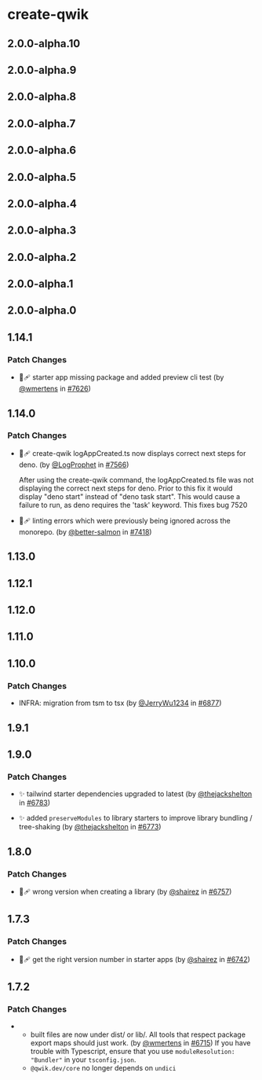 # create-qwik

## 2.0.0-alpha.10

## 2.0.0-alpha.9

## 2.0.0-alpha.8

## 2.0.0-alpha.7

## 2.0.0-alpha.6

## 2.0.0-alpha.5

## 2.0.0-alpha.4

## 2.0.0-alpha.3

## 2.0.0-alpha.2

## 2.0.0-alpha.1

## 2.0.0-alpha.0

## 1.14.1

### Patch Changes

- 🐞🩹 starter app missing package and added preview cli test (by [@wmertens](https://github.com/wmertens) in [#7626](https://github.com/QwikDev/qwik/pull/7626))

## 1.14.0

### Patch Changes

- 🐞🩹 create-qwik logAppCreated.ts now displays correct next steps for deno. (by [@LogProphet](https://github.com/LogProphet) in [#7566](https://github.com/QwikDev/qwik/pull/7566))

  After using the create-qwik command, the logAppCreated.ts file was not displaying the correct next steps for deno. Prior to this fix it would display "deno start" instead of "deno task start". This would cause a failure to run, as deno requires the 'task' keyword. This fixes bug 7520

- 🐞🩹 linting errors which were previously being ignored across the monorepo. (by [@better-salmon](https://github.com/better-salmon) in [#7418](https://github.com/QwikDev/qwik/pull/7418))

## 1.13.0

## 1.12.1

## 1.12.0

## 1.11.0

## 1.10.0

### Patch Changes

- INFRA: migration from tsm to tsx (by [@JerryWu1234](https://github.com/JerryWu1234) in [#6877](https://github.com/QwikDev/qwik/pull/6877))

## 1.9.1

## 1.9.0

### Patch Changes

- ✨ tailwind starter dependencies upgraded to latest (by [@thejackshelton](https://github.com/thejackshelton) in [#6783](https://github.com/QwikDev/qwik/pull/6783))

- ✨ added `preserveModules` to library starters to improve library bundling / tree-shaking (by [@thejackshelton](https://github.com/thejackshelton) in [#6773](https://github.com/QwikDev/qwik/pull/6773))

## 1.8.0

### Patch Changes

- 🐞🩹 wrong version when creating a library (by [@shairez](https://github.com/shairez) in [#6757](https://github.com/QwikDev/qwik/pull/6757))

## 1.7.3

### Patch Changes

- 🐞🩹 get the right version number in starter apps (by [@shairez](https://github.com/shairez) in [#6742](https://github.com/QwikDev/qwik/pull/6742))

## 1.7.2

### Patch Changes

- - built files are now under dist/ or lib/. All tools that respect package export maps should just work. (by [@wmertens](https://github.com/wmertens) in [#6715](https://github.com/QwikDev/qwik/pull/6715))
    If you have trouble with Typescript, ensure that you use `moduleResolution: "Bundler"` in your `tsconfig.json`.
  - `@qwik.dev/core` no longer depends on `undici`
